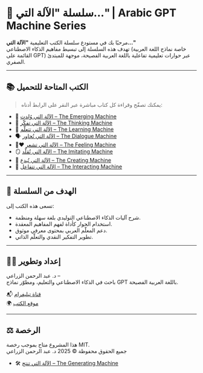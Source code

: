 # 🧠 سلسلة "الآلة التي..." | Arabic GPT Machine Series

مرحبًا بك في مستودع سلسلة الكتب التعليمية **"الآلة التي..."**  
تهدف هذه السلسلة إلى تبسيط مفاهيم الذكاء الاصطناعي (خاصة نماذج اللغة العربية القائمة على GPT) عبر حوارات تعليمية تفاعلية باللغة العربية الفصيحة، موجهة للمبتدئ الصفري.

---

## 📚 الكتب المتاحة للتحميل

> يمكنك تصفّح وقراءة كل كتاب مباشرة عبر النقر على الرابط أدناه:

- 🚀 [الآلة التي وُلِدت – The Emerging Machine](the-emerging-machine.pdf)
- 🧠 [الآلة التي تفكّر – The Thinking Machine](the-thinking-machine.pdf)
- 📘 [الآلة التي تتعلّم – The Learning Machine](the-learning-machine.pdf)
- 🗣️ [الآلة التي تُحاور – The Dialogue Machine](the-dialogue-machine.pdf)
- ❤️‍🔥 [الآلة التي تشعر – The Feeling Machine](the-feeling-machine.pdf)
- 🪞 [الآلة التي تُقلّد – The Imitating Machine](the-imitating-machine.pdf)
- 🎨 [الآلة التي تُبدع – The Creating Machine](the-creating-machine.pdf)
- 💬 [الآلة التي تتفاعل – The Interacting Machine](the-interacting-machine.pdf)

---

## 📌 الهدف من السلسلة

تسعى هذه الكتب إلى:

- شرح آليات الذكاء الاصطناعي التوليدي بلغة سهلة ومنظمة.
- استخدام الحوار كأداة لفهم المفاهيم المعقدة.
- دعم المعلّم العربي بمحتوى معرفي موثوق.
- تطوير التفكير النقدي والتعلّم الذاتي.

---

## 👨‍💻 إعداد وتطوير

د. عبد الرحمن الزراعي –  
باحث في الذكاء الاصطناعي والتعليم، ومطوّر نماذج GPT باللغة العربية الفصيحة.

📬 [قناة تيليغرام](https://t.me/zraieegpts)  
🌍 [موقع الكتب](https://alzarraei-gpts.github.io/Arabic-GPT-Hub-books/)

---

## ⚖️ الرخصة

هذا المشروع متاح بموجب رخصة MIT.  
جميع الحقوق محفوظة © 2025 د. عبد الرحمن الزراعي
- 🛠️ [الآلة التي تنتج – The Generating Machine](the-generating-machine.pdf)